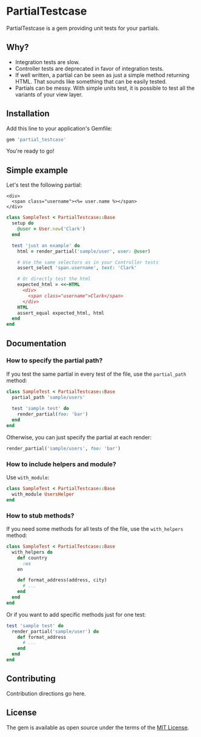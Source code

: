 # PartialTestcase
PartialTestcase is a gem providing unit tests for your partials.


## Why?
* Integration tests are slow.
* Controller tests are deprecated in favor of integration tests.
* If well written, a partial can be seen as just a simple method returning HTML. That sounds like something that can be easily tested.
* Partials can be messy. With simple units test, it is possible to test all the variants of your view layer.

## Installation
Add this line to your application's Gemfile:

```ruby
gem 'partial_testcase'
```

You're ready to go!

## Simple example
Let's test the following partial:

```erb
<div>
  <span class="username"><%= user.name %></span>
</div>
```

```ruby
class SampleTest < PartialTestcase::Base
  setup do
    @user = User.new('Clark')
  end

  test 'just an example' do
    html = render_partial('sample/user', user: @user)

    # Use the same selectors as in your Controller tests
    assert_select 'span.username', text: 'Clark'

    # Or directly test the html
    expected_html = <<~HTML
      <div>
        <span class="username">Clark</span>
      </div>
    HTML
    assert_equal expected_html, html
  end
end

```

## Documentation
### How to specify the partial path?
If you test the same partial in every test of the file, use the `partial_path` method:
```ruby
class SampleTest < PartialTestcase::Base
  partial_path 'sample/users'
  
  test 'sample test' do
    render_partial(foo: 'bar')
  end
end
```

Otherwise, you can just specify the partial at each render:
```ruby
render_partial('sample/users', foo: 'bar')
```

### How to include helpers and module?
Use `with_module`:
```ruby
class SampleTest < PartialTestcase::Base
  with_module UsersHelper
end
```

### How to stub methods?
If you need some methods for all tests of the file, use the `with_helpers` method:
```ruby
class SampleTest < PartialTestcase::Base
  with_helpers do
    def country
      :us
    en

    def format_address(address, city)
      # ...
    end
  end
end
```

Or if you want to add specific methods just for one test:

```ruby
test 'sample test' do
  render_partial('sample/user') do
    def format_address
      # ...
    end
  end
end
```


## Contributing
Contribution directions go here.

## License
The gem is available as open source under the terms of the [MIT License](http://opensource.org/licenses/MIT).
